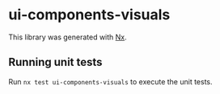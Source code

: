 # ui-components-visuals

This library was generated with [Nx](https://nx.dev).

## Running unit tests

Run `nx test ui-components-visuals` to execute the unit tests.

